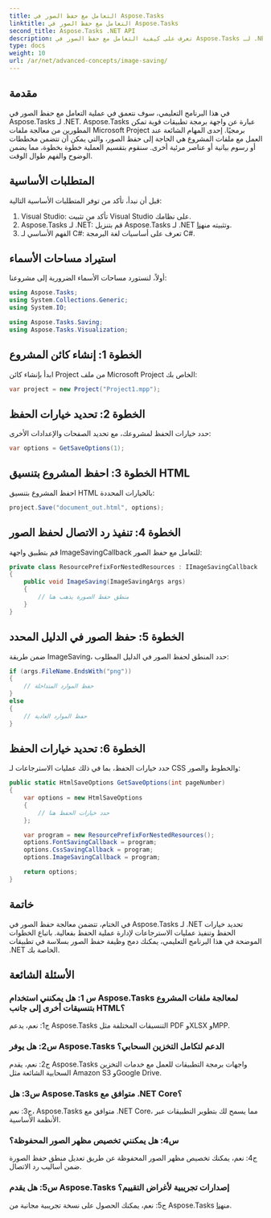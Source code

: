 ```yaml
---
title: التعامل مع حفظ الصور في Aspose.Tasks
linktitle: التعامل مع حفظ الصور في Aspose.Tasks
second_title: Aspose.Tasks .NET API
description: تعرف على كيفية التعامل مع حفظ الصور في Aspose.Tasks لـ .NET باستخدام إرشادات خطوة بخطوة. يمكنك دمج وظيفة حفظ الصور بسهولة في تطبيقات .NET الخاصة بك.
type: docs
weight: 10
url: /ar/net/advanced-concepts/image-saving/
---
```

## مقدمة

في هذا البرنامج التعليمي، سوف نتعمق في عملية التعامل مع حفظ الصور في Aspose.Tasks لـ .NET. Aspose.Tasks عبارة عن واجهة برمجة تطبيقات قوية تمكن المطورين من معالجة ملفات Microsoft Project برمجيًا. إحدى المهام الشائعة عند العمل مع ملفات المشروع هي الحاجة إلى حفظ الصور، والتي يمكن أن تتضمن مخططات أو رسوم بيانية أو عناصر مرئية أخرى. سنقوم بتقسيم العملية خطوة بخطوة، مما يضمن الوضوح والفهم طوال الوقت.

## المتطلبات الأساسية

قبل أن نبدأ، تأكد من توفر المتطلبات الأساسية التالية:

1. Visual Studio: تأكد من تثبيت Visual Studio على نظامك.
2.  Aspose.Tasks لـ .NET: قم بتنزيل Aspose.Tasks لـ .NET وتثبيته من[هنا](https://releases.aspose.com/tasks/net/).
3. الفهم الأساسي لـ C#: تعرف على أساسيات لغة البرمجة C#.

## استيراد مساحات الأسماء

أولاً، لنستورد مساحات الأسماء الضرورية إلى مشروعنا:

```csharp
using Aspose.Tasks;
using System.Collections.Generic;
using System.IO;

using Aspose.Tasks.Saving;
using Aspose.Tasks.Visualization;
```

## الخطوة 1: إنشاء كائن المشروع

ابدأ بإنشاء كائن Project من ملف Microsoft Project الخاص بك:

```csharp
var project = new Project("Project1.mpp");
```

## الخطوة 2: تحديد خيارات الحفظ

حدد خيارات الحفظ لمشروعك، مع تحديد الصفحات والإعدادات الأخرى:

```csharp
var options = GetSaveOptions(1);
```

## الخطوة 3: احفظ المشروع بتنسيق HTML

احفظ المشروع بتنسيق HTML بالخيارات المحددة:

```csharp
project.Save("document_out.html", options);
```

## الخطوة 4: تنفيذ رد الاتصال لحفظ الصور

قم بتطبيق واجهة ImageSavingCallback للتعامل مع حفظ الصور:

```csharp
private class ResourcePrefixForNestedResources : IImageSavingCallback
{
    public void ImageSaving(ImageSavingArgs args)
    {
        // منطق حفظ الصورة يذهب هنا
    }
}
```

## الخطوة 5: حفظ الصور في الدليل المحدد

ضمن طريقة ImageSaving، حدد المنطق لحفظ الصور في الدليل المطلوب:

```csharp
if (args.FileName.EndsWith("png"))
{
    // حفظ الموارد المتداخلة
}
else
{
    // حفظ الموارد العادية
}
```

## الخطوة 6: تحديد خيارات الحفظ

حدد خيارات الحفظ، بما في ذلك عمليات الاسترجاعات لـ CSS والخطوط والصور:

```csharp
public static HtmlSaveOptions GetSaveOptions(int pageNumber)
{
    var options = new HtmlSaveOptions
    {
        // حدد خيارات الحفظ هنا
    };

    var program = new ResourcePrefixForNestedResources();
    options.FontSavingCallback = program;
    options.CssSavingCallback = program;
    options.ImageSavingCallback = program;

    return options;
}
```

## خاتمة

في الختام، تتضمن معالجة حفظ الصور في Aspose.Tasks لـ .NET تحديد خيارات الحفظ وتنفيذ عمليات الاسترجاعات لإدارة عملية الحفظ بفعالية. باتباع الخطوات الموضحة في هذا البرنامج التعليمي، يمكنك دمج وظيفة حفظ الصور بسلاسة في تطبيقات .NET الخاصة بك.

## الأسئلة الشائعة

### س 1: هل يمكنني استخدام Aspose.Tasks لمعالجة ملفات المشروع بتنسيقات أخرى إلى جانب HTML؟

ج1: نعم، يدعم Aspose.Tasks التنسيقات المختلفة مثل PDF وXLSX وMPP.

### س2: هل يوفر Aspose.Tasks الدعم لتكامل التخزين السحابي؟

ج2: نعم، يقدم Aspose.Tasks واجهات برمجة التطبيقات للعمل مع خدمات التخزين السحابية الشائعة مثل Amazon S3 وGoogle Drive.

### س3: هل Aspose.Tasks متوافق مع .NET Core؟

ج3: نعم، Aspose.Tasks متوافق مع .NET Core، مما يسمح لك بتطوير التطبيقات عبر الأنظمة الأساسية.

### س4: هل يمكنني تخصيص مظهر الصور المحفوظة؟

ج4: نعم، يمكنك تخصيص مظهر الصور المحفوظة عن طريق تعديل منطق حفظ الصورة ضمن أساليب رد الاتصال.

### س5: هل يقدم Aspose.Tasks إصدارات تجريبية لأغراض التقييم؟

 ج5: نعم، يمكنك الحصول على نسخة تجريبية مجانية من Aspose.Tasks من[هنا](https://releases.aspose.com/).